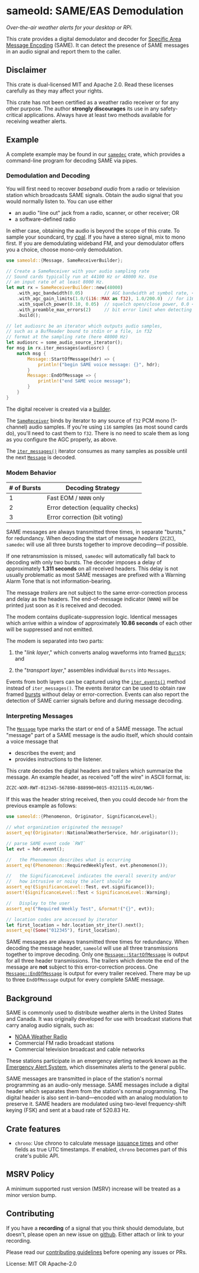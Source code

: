 # sameold: SAME/EAS Demodulation

*Over-the-air weather alerts for your desktop or RPi.*

This crate provides a digital demodulator and decoder for
[Specific Area Message Encoding](https://en.wikipedia.org/wiki/Specific_Area_Message_Encoding)
(SAME). It can detect the presence of SAME messages in an audio signal
and report them to the caller.

## Disclaimer

This crate is dual-licensed MIT and Apache 2.0. Read these licenses
carefully as they may affect your rights.

This crate has not been certified as a weather radio receiver or for any
other purpose. The author **strongly discourages** its use in any
safety-critical applications. Always have at least two methods available
for receiving weather alerts.

## Example

A complete example may be found in our
[`samedec`](https://crates.io/crates/samedec) crate, which provides a
command-line program for decoding SAME via pipes.

### Demodulation and Decoding

You will first need to recover *baseband audio* from a radio or
television station which broadcasts SAME signals. Obtain the
audio signal that you would normally listen to. You can use
either

* an audio "line out" jack from a radio, scanner, or other
  receiver; OR
* a software-defined radio

In either case, obtaining the audio is beyond the scope of this
crate. To sample your soundcard, try
[cpal](https://crates.io/crates/cpal). If you have a stereo
signal, mix to mono first. If you are demodulating wideband FM,
and your demodulator offers you a choice, choose mono-only
demodulation.

```rust
use sameold::{Message, SameReceiverBuilder};

// Create a SameReceiver with your audio sampling rate
// Sound cards typically run at 44100 Hz or 48000 Hz. Use
// an input rate of at least 8000 Hz.
let mut rx = SameReceiverBuilder::new(48000)
    .with_agc_bandwidth(0.05)        // AGC bandwidth at symbol rate, < 1.0
    .with_agc_gain_limits(1.0/(i16::MAX as f32), 1.0/200.0)  // for i16
    .with_squelch_power(0.10, 0.05)  // squelch open/close power, 0.0 < power < 1.0
    .with_preamble_max_errors(2)     // bit error limit when detecting sync sequence
    .build();

// let audiosrc be an iterator which outputs audio samples,
// such as a BufReader bound to stdin or a file, in f32
// format at the sampling rate (here 48000 Hz)
let audiosrc = some_audio_source_iterator();
for msg in rx.iter_messages(audiosrc) {
    match msg {
        Message::StartOfMessage(hdr) => {
            println!("begin SAME voice message: {}", hdr);
        }
        Message::EndOfMessage => {
            println!("end SAME voice message");
        }
    }
}
```

The digital receiver is created via a
[builder](https://docs.rs/sameold/latest/sameold/struct.SameReceiverBuilder.html).

The [`SameReceiver`](https://docs.rs/sameold/latest/sameold/struct.SameReceiver.html)
binds by iterator to any source of `f32` PCM mono (1-channel) audio samples. If
you're using `i16` samples (as most sound cards do), you'll need to cast them to
`f32`. There is no need to scale them as long as you configure the AGC properly,
as above.

The
[`iter_messages()`](https://docs.rs/sameold/latest/sameold/struct.SameReceiver.html#method.iter_messages)
iterator consumes as many samples as possible until the next
[`Message`](https://docs.rs/sameold/latest/sameold/enum.Message.html)
is decoded.

### Modem Behavior

| # of Bursts | Decoding Strategy                  |
|-------------|------------------------------------|
| 1           | Fast EOM / `NNNN` only             |
| 2           | Error detection (equality checks)  |
| 3           | Error correction (bit voting)      |

SAME messages are always transmitted three times, in separate "bursts," for
redundancy. When decoding the start of message *headers* (`ZCZC`), `samedec`
will use all three bursts together to improve decoding—if possible.

If one retransmission is missed, `samedec` will automatically fall back to
decoding with only two bursts. The decoder imposes a delay of approximately
**1.311 seconds** on all received headers. This delay is not usually
problematic as most SAME messages are prefixed with a Warning Alarm Tone that
is not information-bearing.

The message *trailers* are not subject to the same error-correction process
and delay as the headers. The end-of-message indicator (`NNNN`) will be
printed just soon as it is received and decoded.

The modem contains duplicate-suppression logic. Identical messages which
arrive within a window of approximately **10.86 seconds** of each other will
be suppressed and not emitted.

The modem is separated into two parts:

1. the "*link layer*," which converts analog waveforms into framed
   [`Burst`](https://docs.rs/sameold/latest/sameold/enum.LinkState.html#variant.Burst)s;
   and

2. the "*transport layer*," assembles individual `Bursts` into `Messages`.

Events from both layers can be captured using the
[`iter_events()`](https://docs.rs/sameold/latest/sameold/struct.SameReceiver.html#method.iter_events)
method instead of `iter_messages()`. The events iterator can be used to obtain
raw framed
[bursts](https://docs.rs/sameold/latest/sameold/struct.SameEvent.html#method.burst)
without delay or error-correction. Events can also report the detection of SAME
carrier signals before and during message decoding.

### Interpreting Messages

The [`Message`](https://docs.rs/sameold/latest/sameold/enum.Message.html) type
marks the start or end of a SAME message. The actual "message" part of a SAME
message is the audio itself, which should contain a voice message that

* describes the event; and
* provides instructions to the listener.

This crate decodes the digital headers and trailers which summarize
the message. An example header, as received "off the wire" in ASCII
format, is:

```txt
ZCZC-WXR-RWT-012345-567890-888990+0015-0321115-KLOX/NWS-
```

If this was the header string received, then you could decode
`hdr` from the previous example as follows:

```rust
use sameold::{Phenomenon, Originator, SignificanceLevel};

// what organization originated the message?
assert_eq!(Originator::NationalWeatherService, hdr.originator());

// parse SAME event code `RWT`
let evt = hdr.event();

//   the Phenomenon describes what is occurring
assert_eq!(Phenomenon::RequiredWeeklyTest, evt.phenomenon());

//   the SignificanceLevel indicates the overall severity and/or
//   how intrusive or noisy the alert should be
assert_eq!(SignificanceLevel::Test, evt.significance());
assert!(SignificanceLevel::Test < SignificanceLevel::Warning);

//   Display to the user
assert_eq!("Required Weekly Test", &format!("{}", evt));

// location codes are accessed by iterator
let first_location = hdr.location_str_iter().next();
assert_eq!(Some("012345"), first_location);
```

SAME messages are always transmitted three times for redundancy.
When decoding the message header, `sameold` will use all three
transmissions together to improve decoding. Only one
[`Message::StartOfMessage`](https://docs.rs/sameold/latest/sameold/enum.Message.html#variant.StartOfMessage)
is output for all three header transmissions.
The trailers which denote the end of the message are **not** subject to
this error-correction process. One
[`Message::EndOfMessage`](https://docs.rs/sameold/latest/sameold/enum.Message.html#variant.EndOfMessage)
is output for every trailer received. There may be up to three
`EndOfMessage` output for every complete SAME message.

## Background

SAME is commonly used to distribute weather alerts in the United States and
Canada. It was originally developed for use with broadcast stations that
carry analog audio signals, such as:

* [NOAA Weather Radio](https://www.weather.gov/nwr/)
* Commercial FM radio broadcast stations
* Commercial television broadcast and cable networks

These stations participate in an emergency alerting network known as the
[Emergency Alert System](https://en.wikipedia.org/wiki/Emergency_Alert_System),
which disseminates alerts to the general public.

SAME messages are transmitted in place of the station's normal programming
as an audio-only message. SAME messages include a digital header which
separates them from the station's normal programming. The digital header is
also sent in-band—encoded with an analog modulation to preserve it. SAME
headers are modulated using two-level frequency-shift keying (FSK) and sent
at a baud rate of 520.83 Hz.

## Crate features

* `chrono`: Use chrono to calculate message
  [issuance times](https://docs.rs/sameold/latest/sameold/struct.MessageHeader.html#method.issue_datetime)
  and other fields as true UTC timestamps. If enabled, `chrono`
  becomes part of this crate's public API.

## MSRV Policy

A minimum supported rust version (MSRV) increase will be treated as a minor
version bump.

## Contributing

If you have a **recording** of a signal that you think should demodulate, but
doesn't, please open an new issue on
[github](https://github.com/cbs228/sameold). Either attach or link to your
recording.

Please read our
[contributing guidelines](https://github.com/cbs228/sameold/blob/master/CONTRIBUTING.md)
before opening any issues or PRs.

License: MIT OR Apache-2.0
